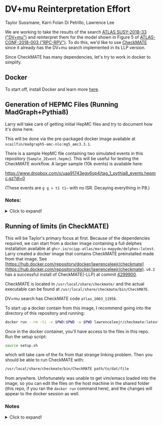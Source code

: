 # DV+mu Reinterpretation Effort

Taylor Sussmane, Karri Folan Di Petrillo, Lawrence Lee

We are working to take the results of the search [ATLAS SUSY-2018-33 ("DV+mu")](
https://atlas.web.cern.ch/Atlas/GROUPS/PHYSICS/PAPERS/SUSY-2018-33/) and reinterpret them for the model shown in Figure 5 of [ATLAS-CONF-2018-003 ("RPC-RPV")](https://atlas.web.cern.ch/Atlas/GROUPS/PHYSICS/CONFNOTES/ATLAS-CONF-2018-003/). To do this, we'd like to use [CheckMATE](checkmate.hepforge.org) since it already has the DV+mu search implemented in its LLP version.

Since CheckMATE has many dependencies, let's try to work in docker to simplify.

## Docker

To start off, install Docker and learn more [here](https://www.docker.com/101-tutorial).

## Generation of HEPMC Files (Running MadGraph+Pythia8)

Larry will take care of getting initial HepMC files and try to document how it's done here.

This will be done via the pre-packaged docker image available at `scailfin/madgraph5-amc-nlo:mg5_amc3.3.1`.

There is a sample HepMC file containing two simulated events in this repository (`Sample_2Event.hepmc`). This will be useful for testing the CheckMATE workflow. A larger sample (10k events) is available here:

https://www.dropbox.com/s/uaa91743egy6op4/tag_1_pythia8_events.hepmc.gz?dl=0

(These events are `g g > t1 t1~` with no ISR. Decaying everything in P8.)

### Notes:

<details>
  <summary>Click to expand!</summary>
  
      Initial MG commands.

      Start container
      ```
      docker run --rm -ti -v $PWD:$PWD -w $PWD scailfin/madgraph5-amc-nlo:mg5_amc3.3.1
      ```

      If you haven't done it yet in the docker image, you'll need to download a PDF set:

      ```bash
      lhapdf get NNPDF23_lo_as_0130_qed
      ```

      Start MG with

      ```
      mg5_aMC
      ```

      Then in there, you can run 

      ```madgraph

      # (you don't have to do this if you obtained RPVMSSM_UFO from this repo)
      # convert model ./RPVMSSM_UFO/RPVMSSM_UFO/

      import model ./RPVMSSM_UFO/RPVMSSM_UFO/

      generate p p > t1 t1~
      add process p p > t1 t1~ j
      add process p p > t1 t1~ j j
      output RPVStop
      launch

      # This is currently throwing an error when trying to have P8 on.
      # RuntimeError : Info file not found for PDF set 'NNPDF23_lo_as_0130_qed'
      # I've tried running at the madgraph prompt: install lhapdf6 but that doesn't seem to solve the issue

      lhapdf get NNPDF23_lo_as_0130_qed # this is needed at ther terminal

      decay t1 > t n1, (n1 > t b s)
      decay t1~ > t~ n1, (n1 > t b s)

      ```

      madspin card:
      ```
      set max_weight_ps_point 400  # number of PS to estimate the maximum for each event
      decay t1 > t n1
      decay t1~ > t~ n1
      decay n1 > t b s
      decay t > w+ b, w+ > all all
      decay t~ > w- b~, w- > all all
      decay w+ > all all
      decay w- > all all
      decay z > all all
      launch
      ```

      * I'm able to run with up to 1 extra parton in the matrix element
      * Got a working job by producing just the stops in the ME. Tried MadSpin but couldn't get it to actually give the correct decays in the end. The thing that works in the end is hard-coding the decays in the param card so that they overwrite P8's internal SUSY model decays, and then let P8 do the (3-body) decays.

      Running the container:
      ```bash
      docker run --rm -ti -v $PWD:$PWD -w $PWD scailfin/madgraph5-amc-nlo:mg5_amc3.3.1
      ```

</details>


## Running of limits (in CheckMATE)

This will be Taylor's primary focus at first. Because of the dependencies required, we can start from a docker image containing a full delphes installation available at `ghcr.io/scipp-atlas/mario-mapyde/delphes:latest`. Larry created a docker image that contains CheckMATE preinstalled made from that image. See [https://hub.docker.com/repository/docker/lawrenceleejr/checkmate](https://hub.docker.com/repository/docker/lawrenceleejr/checkmate). `v0.2` has a successful install of CheckMATE(-LLP) at commit [4299900](https://github.com/CheckMATE2/checkmate2-LLP/tree/4299900a98a38100c31bf75222a03d3494c39714).

CheckMATE is located in `/usr/local/share/checkmate/` and the actual executable can be found at `/usr/local/share/checkmate/bin/CheckMATE`.

DV+mu search has CheckMATE code `atlas_2003_11956`.

To start up a docker contain from this image, I recommend going into the directory of this repository and running:

```bash
docker run --rm -ti -v $PWD:$PWD -w $PWD lawrenceleejr/checkmate:latest
```

Once in the docker container, you'll have access to the files in this repo. Run the setup script:

```bash
source setup.sh
```

which will take care of the fix from that strange linking problem. Then you should be able to run CheckMATE with:

```bash
/usr/local/share/checkmate/bin/CheckMATE path/to/dat/file
```

from anywhere. Unfortunately was unable to get vim/emacs loaded into the image, so you can edit the files on the host machine in the shared folder (this repo, if you ran the `docker run` command here), and the changes will appear to the docker session as well.


### Notes

<details>
  <summary>Click to expand!</summary>


      ```
      root@99d461f91cd0:/Users/leejr/work/DVMuReint# python -V
      Python 2.7.18
      root@99d461f91cd0:/Users/leejr/work/DVMuReint# root-config --prefix --has-minuit2
      /opt/root yes
      root@99d461f91cd0:/Users/leejr/work/DVMuReint# ls /usr/local/share/delphes/delphes/
      ```

      Building HepMC (instructions from `INSTALL.cmake`):

      ```bash
      cmake -DCMAKE_INSTALL_PREFIX=/usr/local/share/HepMC-2/ \
            -Dmomentum:STRING=GEV \
            -Dlength:STRING=MM \
            ../HepMC-2.06.11/
      make
      make test
      make install
      ```

      Building CheckMate:

      ```bash
      wget https://github.com/CheckMATE2/checkmate2-LLP/archive/refs/tags/LLP.tar.gz
      # This didn't compile. Trying commit 4299900 (which is current HEAD)
      # Also didn't. Trying ed3e43c.
      # Also didn't. Trying 62e1702.
      # Hrm. Got 4299900 to work with a fresh checkout and building with only one proc. make -j1
      tar -xzf LLP.tar.gz
      mv checkmate2-LLP-LLP/ checkmate2-LLP
      mv -T checkmate2-LLP /usr/local/share/checkmate/
      cd /usr/local/share/checkmate/

      apt-get install autoconf libtool automake
      autoconf
      automake
      ./configure --with-rootsys=/opt/root/ --with-delphes=/usr/local/share/delphes/delphes/ --with-hepmc=/usr/local/share/HepMC-2/
      make

      # I then moved everything to /usr/local/share/checkmate and successfully tested the installation with

      cd /usr/local/share/checkmate/bin
      ./CheckMATE -n example -ev=example_run_cards/auxiliary/testfile.hep -xs="1 fb" -wp8

      ```


</details>

